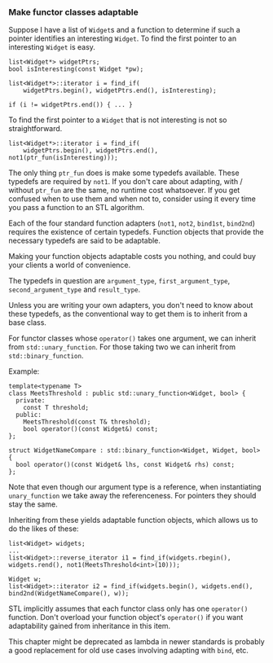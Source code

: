 ### Make functor classes adaptable

Suppose I have a list of `Widget`s and a function to determine if such a pointer identifies an interesting `Widget`.
To find the first pointer to an interesting `Widget` is easy.
```
list<Widget*> widgetPtrs;
bool isInteresting(const Widget *pw);

list<Widget*>::iterator i = find_if(
    widgetPtrs.begin(), widgetPtrs.end(), isInteresting);

if (i != widgetPtrs.end()) { ... }
```

To find the first pointer to a `Widget` that is not interesting is not so straightforward.
```
list<Widget*>::iterator i = find_if(
    widgetPtrs.begin(), widgetPtrs.end(), not1(ptr_fun(isInteresting)));
```

The only thing `ptr_fun` does is make some typedefs available.
These typedefs are required by `not1`.
If you don't care about adapting, with / without `ptr_fun` are the same, no runtime cost whatsoever.
If you get confused when to use them and when not to, consider using it every time you pass a function to an STL algorithm.

Each of the four standard function adapters (`not1`, `not2`, `bind1st`, `bind2nd`) requires the existence of certain typedefs.
Function objects that provide the necessary typedefs are said to be adaptable.

Making your function objects adaptable costs you nothing, and could buy your clients a world of convenience.

The typedefs in question are `argument_type`, `first_argument_type`, `second_argument_type` and `result_type`.

Unless you are writing your own adapters, you don't need to know about these typedefs, as the conventional way to get them is to inherit from a base class.

For functor classes whose `operator()` takes one argument, we can inherit from `std::unary_function`.
For those taking two we can inherit from `std::binary_function`.

Example:
```
template<typename T>
class MeetsThreshold : public std::unary_function<Widget, bool> {
  private:
    const T threshold;
  public:
    MeetsThreshold(const T& threshold);
    bool operator()(const Widget&) const;
};

struct WidgetNameCompare : std::binary_function<Widget, Widget, bool> {
  bool operator()(const Widget& lhs, const Widget& rhs) const;
};
```

Note that even though our argument type is a reference, when instantiating `unary_function` we take away the referenceness.
For pointers they should stay the same.

Inheriting from these yields adaptable function objects, which allows us to do the likes of these:
```
list<Widget> widgets;
...
list<Widget>::reverse_iterator i1 = find_if(widgets.rbegin(), widgets.rend(), not1(MeetsThreshold<int>(10)));

Widget w;
list<Widget>::iterator i2 = find_if(widgets.begin(), widgets.end(), bind2nd(WidgetNameCompare(), w));
```

STL implicitly assumes that each functor class only has one `operator()` function.
Don't overload your function object's `operator()` if you want adaptability gained from inheritance in this item.

This chapter might be deprecated as lambda in newer standards is probably a good replacement for old use cases involving adapting with `bind`, etc.

